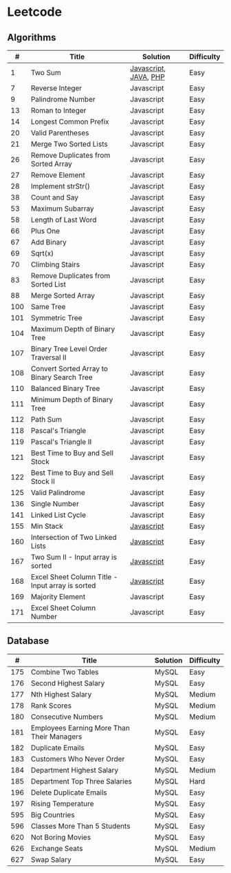 # Leetcode

## Algorithms

| #   | Title                                            | Solution                                                                                                                                                                                                                                                                                    | Difficulty |
| --- | ------------------------------------------------ | ------------------------------------------------------------------------------------------------------------------------------------------------------------------------------------------------------------------------------------------------------------------------------------------- | ---------- |
| 1   | Two Sum                                          | [Javascript](https://github.com/lacrime2010/leetcode/blob/master/Algorithms/javascript/1-Two-Sum.js), [JAVA](https://github.com/lacrime2010/leetcode/blob/master/Algorithms/JAVA/1-Two-Sum.java), [PHP](https://github.com/lacrime2010/leetcode/blob/master/Algorithms/PHP/1.Two%20Sum.php) | Easy       |
| 7   | Reverse Integer                                  | Javascript                                                                                                                                                                                                                                                                                  | Easy       |
| 9   | Palindrome Number                                | Javascript                                                                                                                                                                                                                                                                                  | Easy       |
| 13  | Roman to Integer                                 | Javascript                                                                                                                                                                                                                                                                                  | Easy       |
| 14  | Longest Common Prefix                            | Javascript                                                                                                                                                                                                                                                                                  | Easy       |
| 20  | Valid Parentheses                                | Javascript                                                                                                                                                                                                                                                                                  | Easy       |
| 21  | Merge Two Sorted Lists                           | Javascript                                                                                                                                                                                                                                                                                  | Easy       |
| 26  | Remove Duplicates from Sorted Array              | Javascript                                                                                                                                                                                                                                                                                  | Easy       |
| 27  | Remove Element                                   | Javascript                                                                                                                                                                                                                                                                                  | Easy       |
| 28  | Implement strStr()                               | Javascript                                                                                                                                                                                                                                                                                  | Easy       |
| 38  | Count and Say                                    | Javascript                                                                                                                                                                                                                                                                                  | Easy       |
| 53  | Maximum Subarray                                 | Javascript                                                                                                                                                                                                                                                                                  | Easy       |
| 58  | Length of Last Word                              | Javascript                                                                                                                                                                                                                                                                                  | Easy       |
| 66  | Plus One                                         | Javascript                                                                                                                                                                                                                                                                                  | Easy       |
| 67  | Add Binary                                       | Javascript                                                                                                                                                                                                                                                                                  | Easy       |
| 69  | Sqrt(x)                                          | Javascript                                                                                                                                                                                                                                                                                  | Easy       |
| 70  | Climbing Stairs                                  | Javascript                                                                                                                                                                                                                                                                                  | Easy       |
| 83  | Remove Duplicates from Sorted List               | Javascript                                                                                                                                                                                                                                                                                  | Easy       |
| 88  | Merge Sorted Array                               | Javascript                                                                                                                                                                                                                                                                                  | Easy       |
| 100 | Same Tree                                        | Javascript                                                                                                                                                                                                                                                                                  | Easy       |
| 101 | Symmetric Tree                                   | Javascript                                                                                                                                                                                                                                                                                  | Easy       |
| 104 | Maximum Depth of Binary Tree                     | Javascript                                                                                                                                                                                                                                                                                  | Easy       |
| 107 | Binary Tree Level Order Traversal II             | Javascript                                                                                                                                                                                                                                                                                  | Easy       |
| 108 | Convert Sorted Array to Binary Search Tree       | Javascript                                                                                                                                                                                                                                                                                  | Easy       |
| 110 | Balanced Binary Tree                             | Javascript                                                                                                                                                                                                                                                                                  | Easy       |
| 111 | Minimum Depth of Binary Tree                     | Javascript                                                                                                                                                                                                                                                                                  | Easy       |
| 112 | Path Sum                                         | Javascript                                                                                                                                                                                                                                                                                  | Easy       |
| 118 | Pascal's Triangle                                | Javascript                                                                                                                                                                                                                                                                                  | Easy       |
| 119 | Pascal's Triangle II                             | Javascript                                                                                                                                                                                                                                                                                  | Easy       |
| 121 | Best Time to Buy and Sell Stock                  | Javascript                                                                                                                                                                                                                                                                                  | Easy       |
| 122 | Best Time to Buy and Sell Stock II               | Javascript                                                                                                                                                                                                                                                                                  | Easy       |
| 125 | Valid Palindrome                                 | Javascript                                                                                                                                                                                                                                                                                  | Easy       |
| 136 | Single Number                                    | Javascript                                                                                                                                                                                                                                                                                  | Easy       |
| 141 | Linked List Cycle                                | Javascript                                                                                                                                                                                                                                                                                  | Easy       |
| 155 | Min Stack                                        | [Javascript](https://github.com/lacrime2010/leetcode/blob/master/Algorithms/javascript/155.Min%20Stack.js)                                                                                                                                                                                  | Easy       |
| 160 | Intersection of Two Linked Lists                 | [Javascript](https://github.com/lacrime2010/leetcode/blob/master/Algorithms/javascript/160.Intersection%20of%20Two%20Linked%20Lists.js)                                                                                                                                                     | Easy       |
| 167 | Two Sum II - Input array is sorted               | [Javascript](https://github.com/lacrime2010/leetcode/blob/master/Algorithms/javascript/167.Two%20Sum%20II%20-%20Input%20array%20is%20sorted.js)                                                                                                                                             | Easy       |
| 168 | Excel Sheet Column Title - Input array is sorted | [Javascript](https://github.com/lacrime2010/leetcode/blob/master/Algorithms/javascript/168.Excel%20Sheet%20Column%20Title.js)                                                                                                                                                               | Easy       |
| 169 | Majority Element                                 | Javascript                                                                                                                                                                                                                                                                                  | Easy       |
| 171 | Excel Sheet Column Number                        | Javascript                                                                                                                                                                                                                                                                                  | Easy       |

## Database

| #   | Title                                      | Solution | Difficulty |
| --- | ------------------------------------------ | -------- | ---------- |
| 175 | Combine Two Tables                         | MySQL    | Easy       |
| 176 | Second Highest Salary                      | MySQL    | Easy       |
| 177 | Nth Highest Salary                         | MySQL    | Medium     |
| 178 | Rank Scores                                | MySQL    | Medium     |
| 180 | Consecutive Numbers                        | MySQL    | Medium     |
| 181 | Employees Earning More Than Their Managers | MySQL    | Easy       |
| 182 | Duplicate Emails                           | MySQL    | Easy       |
| 183 | Customers Who Never Order                  | MySQL    | Easy       |
| 184 | Department Highest Salary                  | MySQL    | Medium     |
| 185 | Department Top Three Salaries              | MySQL    | Hard       |
| 196 | Delete Duplicate Emails                    | MySQL    | Easy       |
| 197 | Rising Temperature                         | MySQL    | Easy       |
| 595 | Big Countries                              | MySQL    | Easy       |
| 596 | Classes More Than 5 Students               | MySQL    | Easy       |
| 620 | Not Boring Movies                          | MySQL    | Easy       |
| 626 | Exchange Seats                             | MySQL    | Medium     |
| 627 | Swap Salary                                | MySQL    | Easy       |
